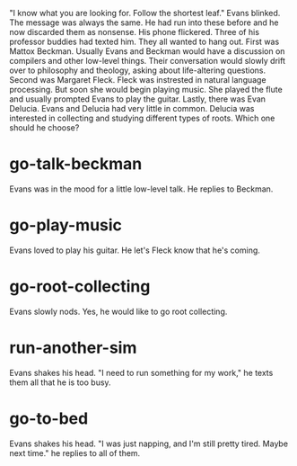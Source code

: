 "I know what you are looking for. Follow the shortest leaf." Evans blinked. The message was always the same. He had run into these before and he now discarded them as nonsense. His phone flickered. Three of his professor buddies had texted him. They all wanted to hang out. First was Mattox Beckman. Usually Evans and Beckman would have a discussion on compilers and other low-level things. Their conversation would slowly drift over to philosophy and theology, asking about life-altering questions. Second was Margaret Fleck. Fleck was instrested in natural language processing. But soon she would begin playing music. She played the flute and usually prompted Evans to play the guitar. Lastly, there was Evan Delucia. Evans and Delucia had very little in common. Delucia was interested in collecting and studying different types of roots. Which one should he choose?

# go-talk-beckman
Evans was in the mood for a little low-level talk. He replies to Beckman.

# go-play-music
Evans loved to play his guitar. He let's Fleck know that he's coming.

# go-root-collecting
Evans slowly nods. Yes, he would like to go root collecting.

# run-another-sim
Evans shakes his head. "I need to run something for my work," he texts them all that he is too busy.

# go-to-bed
Evans shakes his head. "I was just napping, and I'm still pretty tired. Maybe next time." he replies to all of them.
